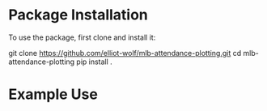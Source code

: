# Package Installation

To use the package, first clone and install it:

git clone https://github.com/elliot-wolf/mlb-attendance-plotting.git
cd mlb-attendance-plotting
pip install .



# Example Use
